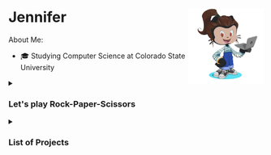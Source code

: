 

<!---
Jennifer184/Jennifer184 is a ✨ special ✨ repository because its `README.md` (this file) appears on your GitHub profile.
You can click the Preview link to take a look at your changes.
--->


# Jennifer <img align="right" width="150" height="150" src="/images/octocat-rotate.gif"> 

About Me:
* 🎓 Studying Computer Science at Colorado State University 

<details><summary><h3> Let's play Rock-Paper-Scissors</h3></summary>

 Pick a hand to play 
 
| Rock | Paper | Scissors |
|:----:|:-----:|:----------:|
| <a href="https://jennifer184.pythonanywhere.com/1"> <img src="/images/rock.png"  width=40% height=40%></a> | <a href="https://jennifer184.pythonanywhere.com/2"><img src="/images/paper.png"  width=40% height=40%></a> | <a href="https://jennifer184.pythonanywhere.com/3"> <img src="/images/scissors.png"  width=40% height=40%> </a> |

<img src="https://img.shields.io/badge/dynamic/json?color=blueviolet&label=Rock%20Paper%20Scissor%27s&prefix=Outcome%3A%20&query=outcome&url=https%3A%2F%2Fjennifer184.pythonanywhere.com%2Foutcome.json">

</details>
 <details><summary><h3> List of Projects </h3></summary>
 <div align="right">
  <img src="/images/graphTestSuite.png" align="left" width=30% height="215px">
  <img src="/images/graphTestTime.png" align="left" width=30% height="215px">
  <div align="left">
  <h4> Test analysis on Apache Commons Lang API Project </h4>
 A 4 month group project where we developed new tests, added auto generated test, and researched which regression tool worked best at bringing time and number of total tests requried to run after changes were made. Ekstazi ran fewer test after changes but HyRts ran faster.
 (Java, JUnit, Python, git, PIT, Maven, Randoop, EvoSuite, Ekstazi, HyRts)
  </div></div>
 
  <!-- Trip Planning App Project -->
  <div>
   <img src="/images/trip-planner.gif" align="left" width=25% height=25%>
    <div align="right">
     <div align="left">
      <h4> Mobile Trip Planning App Project </h4>
      A 4 month project with a group of 5, where we added full functionality. We added a drag and drop trip planner, optimize trip distance, sped up client/server           communication, added the ability to add svg trip plan or download a trip. (Java, JavaScript, JUnit, Jest, Maven, Postman, React, Geolocation)
     </div>
   </div>
  </div>

 </br>
 </br>
 </br>
  </br>
 </br>
 </br> 
 </br>
 </br>
 </br>
  </br>
 </br>

 <!-- Cat Feeder Project -->
<div>
 <img src="/images/pet_feeder.png" align="right" width=40% height=40%>
 <h4>IoT Remote Cat Feeder with Webcam using Raspberry Pi</h4>
 A personal fun project to feed my cats breakfast and dinner so I didn't have to. I added a 
 remote feeding feature paired with a webcam to help me decide on the optimal amount of 
 food to deliver them. This little project allowed my to go on small trip while not having 
 to board them or hire anyone since I could monitor their food, water, litter, and make 
 adjustments remotely. (Python, hardware, Bash, Yawcam, Remote SSH)
</div>
</br>
</br>
<!-- Weather app -->
<div>
 <img src="/images/weather_app.jpg" align="left" width=40% height=40%>
 <h4> Windows Media Weather Reader </h4>
 A personal fun project that when ran from the terminal, will launch a Windows Media Player 
 and read the current weather in your given location. (Python, Text-to-Talk gtts, html parser BeautifulSoup, request to get url)
</div>

</details>
